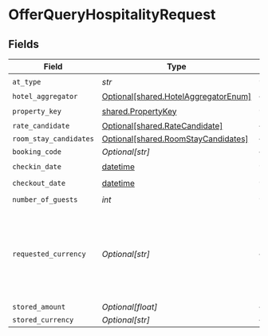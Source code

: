 # OfferQueryHospitalityRequest


## Fields

| Field                                                                                                                                                                                           | Type                                                                                                                                                                                            | Required                                                                                                                                                                                        | Description                                                                                                                                                                                     | Example                                                                                                                                                                                         |
| ----------------------------------------------------------------------------------------------------------------------------------------------------------------------------------------------- | ----------------------------------------------------------------------------------------------------------------------------------------------------------------------------------------------- | ----------------------------------------------------------------------------------------------------------------------------------------------------------------------------------------------- | ----------------------------------------------------------------------------------------------------------------------------------------------------------------------------------------------- | ----------------------------------------------------------------------------------------------------------------------------------------------------------------------------------------------- |
| `at_type`                                                                                                                                                                                       | *str*                                                                                                                                                                                           | :heavy_check_mark:                                                                                                                                                                              | N/A                                                                                                                                                                                             | OfferQueryHospitalityRequest                                                                                                                                                                    |
| `hotel_aggregator`                                                                                                                                                                              | [Optional[shared.HotelAggregatorEnum]](../../models/shared/hotelaggregatorenum.md)                                                                                                              | :heavy_minus_sign:                                                                                                                                                                              | N/A                                                                                                                                                                                             |                                                                                                                                                                                                 |
| `property_key`                                                                                                                                                                                  | [shared.PropertyKey](../../models/shared/propertykey.md)                                                                                                                                        | :heavy_check_mark:                                                                                                                                                                              | N/A                                                                                                                                                                                             |                                                                                                                                                                                                 |
| `rate_candidate`                                                                                                                                                                                | [Optional[shared.RateCandidate]](../../models/shared/ratecandidate.md)                                                                                                                          | :heavy_minus_sign:                                                                                                                                                                              | N/A                                                                                                                                                                                             |                                                                                                                                                                                                 |
| `room_stay_candidates`                                                                                                                                                                          | [Optional[shared.RoomStayCandidates]](../../models/shared/roomstaycandidates.md)                                                                                                                | :heavy_minus_sign:                                                                                                                                                                              | N/A                                                                                                                                                                                             |                                                                                                                                                                                                 |
| `booking_code`                                                                                                                                                                                  | *Optional[str]*                                                                                                                                                                                 | :heavy_minus_sign:                                                                                                                                                                              | The booking code                                                                                                                                                                                |                                                                                                                                                                                                 |
| `checkin_date`                                                                                                                                                                                  | [datetime](https://docs.python.org/3/library/datetime.html#datetime-objects)                                                                                                                    | :heavy_check_mark:                                                                                                                                                                              | N/A                                                                                                                                                                                             |                                                                                                                                                                                                 |
| `checkout_date`                                                                                                                                                                                 | [datetime](https://docs.python.org/3/library/datetime.html#datetime-objects)                                                                                                                    | :heavy_check_mark:                                                                                                                                                                              | N/A                                                                                                                                                                                             |                                                                                                                                                                                                 |
| `number_of_guests`                                                                                                                                                                              | *int*                                                                                                                                                                                           | :heavy_check_mark:                                                                                                                                                                              | The number of guests                                                                                                                                                                            |                                                                                                                                                                                                 |
| `requested_currency`                                                                                                                                                                            | *Optional[str]*                                                                                                                                                                                 | :heavy_minus_sign:                                                                                                                                                                              | You can use requested currency to request conversion rate information. The response will return the currencyRateConversion object which will contain conversion rate of the requested currency. |                                                                                                                                                                                                 |
| `stored_amount`                                                                                                                                                                                 | *Optional[float]*                                                                                                                                                                               | :heavy_minus_sign:                                                                                                                                                                              | stored amount                                                                                                                                                                                   |                                                                                                                                                                                                 |
| `stored_currency`                                                                                                                                                                               | *Optional[str]*                                                                                                                                                                                 | :heavy_minus_sign:                                                                                                                                                                              | stored currency                                                                                                                                                                                 |                                                                                                                                                                                                 |